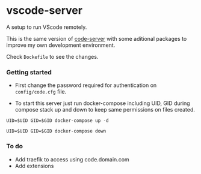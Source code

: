 # vscode-server

A setup to run VScode remotely.

This is the same version of [code-server](https://github.com/coder/code-server) with some aditional packages to improve my own development environment.

Check `Dockefile` to see the changes.

### Getting started

* First change the password required for authentication on `config/code.cfg` file.

* To start this server just run docker-compose including UID, GID during compose stack up and down to keep same permissions on files created.

```UID=$UID GID=$GID docker-compose up -d```

```UID=$UID GID=$GID docker-compose down```


### To do
- Add traefik to access using code.domain.com
- Add extensions
